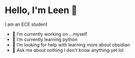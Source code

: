 # Hello, I'm Leen 👋
I am an ECE student 
- 🔭 I’m currently working on ...myself
- 🌱 I’m currently learning python
- 🤔 I’m looking for help with learning more about obsidian
- 💬 Ask me about nothing I don't know anything yet lol

